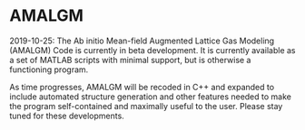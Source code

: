 # AMALGM

2019-10-25:
The Ab initio Mean-field Augmented Lattice Gas Modeling (AMALGM) Code is currently in beta development. It is currently available as a set of MATLAB scripts with minimal support, but is otherwise a functioning program. 

As time progresses, AMALGM will be recoded in C++ and expanded to include automated structure generation and other features needed to make the program self-contained and maximally useful to the user. Please stay tuned for these developments.
